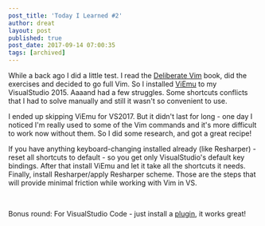 ```yaml
---
post_title: 'Today I Learned #2'
author: dreat
layout: post
published: true
post_date: 2017-09-14 07:00:35
tags: [archived]
---
```

While a back ago I did a little test. I read the <a href="https://leanpub.com/deliberatevim" target="_blank" rel="noopener">Deliberate Vim</a> book, did the exercises and decided to go full Vim. So I installed <a href="https://www.viemu.com/">ViEmu</a> to my VisualStudio 2015. Aaaand had a few struggles. Some shortcuts conflicts that I had to solve manually and still it wasn't so convenient to use.

I ended up skipping ViEmu for VS2017. But it didn't last for long - one day I noticed I'm really used to some of the Vim commands and it's more difficult to work now without them. So I did some research, and got a great recipe!

If you have anything keyboard-changing installed already (like Resharper) - reset all shortcuts to default - so you get only VisualStudio's default key bindings. After that install ViEmu and let it take all the shortcuts it needs. Finally, install Resharper/apply Resharper scheme. Those are the steps that will provide minimal friction while working with Vim in VS.

&nbsp;

Bonus round: For VisualStudio Code - just install a <a href="https://github.com/VSCodeVim/Vim">plugin</a>, it works great!
